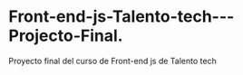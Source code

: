 # Front-end-js-Talento-tech---Projecto-Final.
Proyecto final del curso de Front-end js de Talento tech
